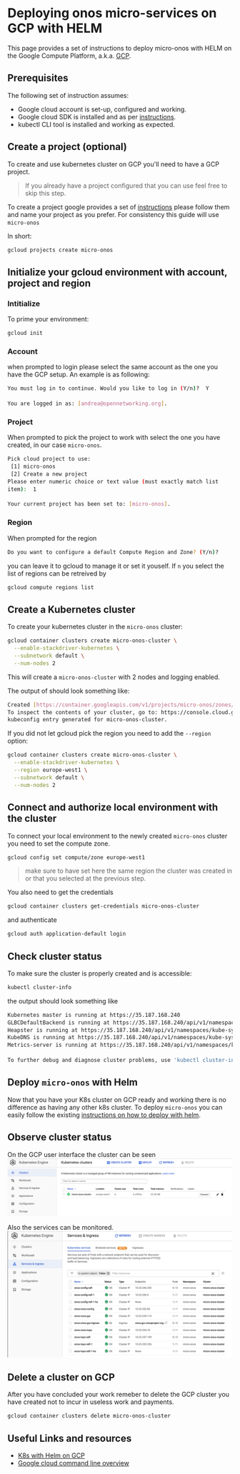 # Deploying onos micro-services on GCP with HELM

This page provides a set of instructions to deploy micro-onos with HELM on the Google Compute Platform, a.k.a. [GCP](gcp).

## Prerequisites

The following set of instruction assumes:

* Google cloud account is set-up, configured and working. 
* Google cloud SDK is installed and as per [instructions](Sdk_install).
* kubectl CLI tool is installed and working as expected. 

## Create a project (optional)

To create and use kubernetes cluster on GCP you'll need to have a GCP project. 

> If you already have a project configured that you can use feel free to skip this step.

To create a project google provides a set of [instructions](project_instr) please follow them and name your project as you prefer.
For consistency this guide will use `micro-onos`

In short:
```bash
gcloud projects create micro-onos
```

## Initialize your gcloud environment with account, project and region
### Intitialize
To prime your environment:
```bash
gcloud init
``` 
### Account
when prompted to login please select the same account as the one you have the GCP setup. 
An example is as following:
```bash 
You must log in to continue. Would you like to log in (Y/n)?  Y

You are logged in as: [andrea@opennetworking.org].
```
### Project
When prompted to pick the project to work with select the one you have created, in our case `micro-onos`.

```bash
Pick cloud project to use:
 [1] micro-onos
 [2] Create a new project
Please enter numeric choice or text value (must exactly match list
item):  1

Your current project has been set to: [micro-onos].
```
### Region
When prompted for the region 
```bash
Do you want to configure a default Compute Region and Zone? (Y/n)?
```
you can leave it to gcloud to manage it or set it youself. 
If `n` you select the list of regions can be retreived by 
```bash
gcloud compute regions list
```

## Create a Kubernetes cluster

To create your kubernetes cluster in the `micro-onos` cluster:
```bash
gcloud container clusters create micro-onos-cluster \
  --enable-stackdriver-kubernetes \
  --subnetwork default \
  --num-nodes 2
```
This will create a `micro-onos-cluster` with 2 nodes and logging enabled. 

The output of should look something like:
```bash
Created [https://container.googleapis.com/v1/projects/micro-onos/zones/europe-west1/clusters/micro-onos-cluster].
To inspect the contents of your cluster, go to: https://console.cloud.google.com/kubernetes/workload_/gcloud/europe-west1/micro-onos-cluster?project=micro-onos
kubeconfig entry generated for micro-onos-cluster.
```

If you did not let gcloud pick the region you need to add the `--region` option:
```bash 
gcloud container clusters create micro-onos-cluster \
  --enable-stackdriver-kubernetes \
  --region europe-west1 \
  --subnetwork default \
  --num-nodes 2
```

## Connect and authorize local environment with the cluster
To connect your local environment to the newly created `micro-onos` cluster you need to set the compute zone.  
```bash
gcloud config set compute/zone europe-west1
```
> make sure to have set here the same region the cluster was created in or that you selected at the previous step.

You also need to get the credentials
```bash
gcloud container clusters get-credentials micro-onos-cluster
``` 
and authenticate
```bash
gcloud auth application-default login
```
## Check cluster status

To make sure the cluster is properly created and is accessible:
```bash
kubectl cluster-info
```
the output should look something like
```bash
Kubernetes master is running at https://35.187.168.240
GLBCDefaultBackend is running at https://35.187.168.240/api/v1/namespaces/kube-system/services/default-http-backend:http/proxy
Heapster is running at https://35.187.168.240/api/v1/namespaces/kube-system/services/heapster/proxy
KubeDNS is running at https://35.187.168.240/api/v1/namespaces/kube-system/services/kube-dns:dns/proxy
Metrics-server is running at https://35.187.168.240/api/v1/namespaces/kube-system/services/https:metrics-server:/proxy

To further debug and diagnose cluster problems, use 'kubectl cluster-info dump'.
```


## Deploy `micro-onos` with Helm

Now that you have your K8s cluster on GCP ready and working there is no difference as having any other k8s cluster.
To deploy `micro-onos` you can easily follow the existing [instructions on how to deploy with helm](helm_micro_onos).  

## Observe cluster status
On the GCP user interface the cluster can be seen
![cluster](../images/cluster.png)

Also the services can be monitored. 
![services](../images/services.png)

## Delete a cluster on GCP
After you have concluded your work remeber to delete the GCP cluster you have created not to incur in useless work and payments. 
```bash
gcloud container clusters delete micro-onos-cluster
```

## Useful Links and resources

* [K8s with Helm on GCP](https://docs.bitnami.com/kubernetes/get-started-gke/)
* [Google cloud command line overview](https://cloud.google.com/sdk/gcloud/)

[gcp]: https://cloud.google.com/
[Sdk_install]: https://cloud.google.com/sdk/install
[project_instr]: https://cloud.google.com/resource-manager/docs/creating-managing-projects
[helm_micro_onos]: https://docs.onosproject.org/developers/deploy_with_helm/
